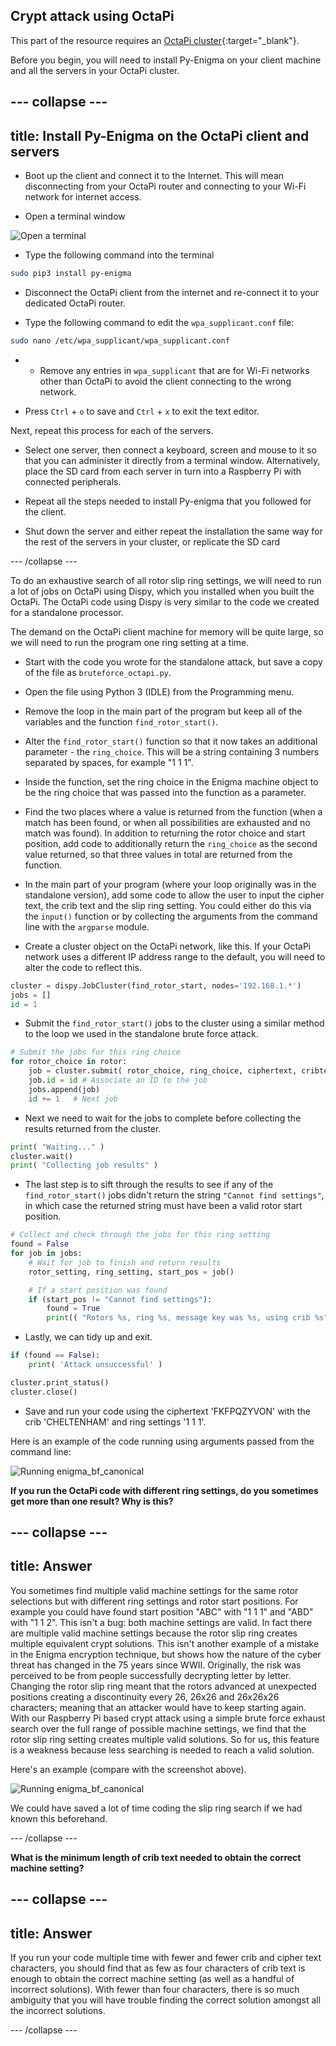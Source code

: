 ## Crypt attack using OctaPi

This part of the resource requires an [OctaPi cluster](https://projects.raspberrypi.org/en/projects/build-an-octapi){:target="_blank"}.

Before you begin, you will need to install Py-Enigma on your client machine and all the servers in your OctaPi cluster.

--- collapse ---
---
title: Install Py-Enigma on the OctaPi client and servers
---

+ Boot up the client and connect it to the Internet. This will mean disconnecting from your OctaPi router and connecting to your Wi-Fi network for internet access.

+ Open a terminal window

![Open a terminal](images/terminal.png)

+ Type the following command into the terminal

```bash
sudo pip3 install py-enigma
```

+ Disconnect the OctaPi client from the internet and re-connect it to your dedicated OctaPi router.

+ Type the following command to edit the `wpa_supplicant.conf` file:

```bash
sudo nano /etc/wpa_supplicant/wpa_supplicant.conf
```

+ + Remove any entries in `wpa_supplicant` that are for Wi-Fi networks other than OctaPi to avoid the client connecting to the wrong network.

+ Press `Ctrl` + `o` to save and `Ctrl` + `x` to exit the text editor.

Next, repeat this process for each of the servers.

+ Select one server, then connect a keyboard, screen and mouse to it so that you can administer it directly from a terminal window. Alternatively, place the SD card from each server in turn into a Raspberry Pi with connected peripherals.

+ Repeat all the steps needed to install Py-enigma that you followed for the client.

+ Shut down the server and either repeat the installation the same way for the rest of the servers in your cluster, or replicate the SD card

--- /collapse ---

To do an exhaustive search of all rotor slip ring settings, we will need to run a lot of jobs on OctaPi using Dispy, which you installed when you built the OctaPi. The OctaPi code using Dispy is very similar to the code we created for a standalone processor.

The demand on the OctaPi client machine for memory will be quite large, so we will need to run the program one ring setting at a time.

+ Start with the code you wrote for the standalone attack, but save a copy of the file as `bruteforce_octapi.py`.

+ Open the file using Python 3 (IDLE) from the Programming menu.

+ Remove the loop in the main part of the program but keep all of the variables and the function `find_rotor_start()`.

+ Alter the `find_rotor_start()` function so that it now takes an additional parameter - the `ring_choice`. This will be a string containing 3 numbers separated by spaces, for example "1 1 1".

+ Inside the function, set the ring choice in the Enigma machine object to be the ring choice that was passed into the function as a parameter.

+ Find the two places where a value is returned from the function (when a match has been found, or when all possibilities are exhausted and no match was found). In addition to returning the rotor choice and start position, add code to additionally return the `ring_choice` as the second value returned, so that three values in total are returned from the function.

+ In the main part of your program (where your loop originally was in the standalone version), add some code to allow the user to input the cipher text, the crib text and the slip ring setting. You could either do this via the `input()` function or by collecting the arguments from the command line with the `argparse` module.

+ Create a cluster object on the OctaPi network, like this. If your OctaPi network uses a different IP address range to the default, you will need to alter the code to reflect this.

```python
cluster = dispy.JobCluster(find_rotor_start, nodes='192.168.1.*')
jobs = []
id = 1    
```

+  Submit the `find_rotor_start()` jobs to the cluster using a similar method to the loop we used in the standalone brute force attack.

```python
# Submit the jobs for this ring choice
for rotor_choice in rotor:
    job = cluster.submit( rotor_choice, ring_choice, ciphertext, cribtext )
    job.id = id # Associate an ID to the job
    jobs.append(job)
    id += 1   # Next job
```

+ Next we need to wait for the jobs to complete before collecting the results returned from the cluster.

```python
print( "Waiting..." )
cluster.wait()
print( "Collecting job results" )
```

+ The last step is to sift through the results to see if any of the `find_rotor_start()` jobs didn't return the string `"Cannot find settings"`, in which case the returned string must have been a valid rotor start position.

```python
# Collect and check through the jobs for this ring setting
found = False
for job in jobs:
    # Wait for job to finish and return results
    rotor_setting, ring_setting, start_pos = job()

    # If a start position was found
    if (start_pos != "Cannot find settings"):
        found = True
        print(( "Rotors %s, ring %s, message key was %s, using crib %s" % (rotor_setting, ring_setting, start_pos, cribtext) ))
```

+ Lastly, we can tidy up and exit.

```python
if (found == False):
    print( 'Attack unsuccessful' )

cluster.print_status()
cluster.close()
```

+ Save and run your code using the ciphertext 'FKFPQZYVON' with the crib 'CHELTENHAM' and ring settings '1 1 1'.

Here is an example of the code running using arguments passed from the command line:

![Running enigma_bf_canonical](images/enigma-canonical-qjf.png)

**If you run the OctaPi code with different ring settings, do you sometimes get more than one result? Why is this?**

--- collapse ---
---
title: Answer
---

You sometimes find multiple valid machine settings for the same rotor selections but with different ring settings and rotor start positions. For example you could have found start position "ABC" with "1 1 1" and "ABD" with "1 1 2". This isn't a bug: both machine settings are valid. In fact there are multiple valid machine settings because the rotor slip ring creates multiple equivalent crypt solutions. This isn't another example of a mistake in the Enigma encryption technique, but shows how the nature of the cyber threat has changed in the 75 years since WWII. Originally, the risk was perceived to be from people successfully decrypting letter by letter. Changing the rotor slip ring meant that the rotors advanced at unexpected positions creating a discontinuity every 26, 26x26 and 26x26x26 characters; meaning that an attacker would have to keep starting again. With our Raspberry Pi based crypt attack using a simple brute force exhaust search over the full range of possible machine settings, we find that the rotor slip ring setting creates multiple valid solutions. So for us, this feature is a weakness because less searching is needed to reach a valid solution.

Here's an example (compare with the screenshot above).

  ![Running enigma_bf_canonical](images/enigma-canonical-qjg.png)

We could have saved a lot of time coding the slip ring search if we had known this beforehand.

--- /collapse ---

**What is the minimum length of crib text needed to obtain the correct machine setting?**

--- collapse ---
---
title: Answer
---
If you run your code multiple time with fewer and fewer crib and cipher text characters, you should find that as few as four characters of crib text is enough to obtain the correct machine setting (as well as a handful of incorrect solutions). With fewer than four characters, there is so much ambiguity that you will have trouble finding the correct solution amongst all the incorrect solutions.

--- /collapse ---
